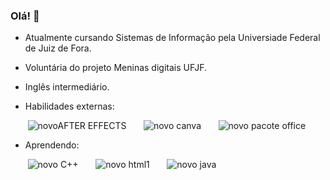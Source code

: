 ### Olá! 👋

- Atualmente cursando Sistemas de Informação pela Universiade Federal de Juiz de Fora.
- Voluntária do projeto Meninas digitais UFJF.
- Inglês intermediário.

- Habilidades externas:

‎ ‎ ‎ ‎ ‎ ‎ ‎ ![novoAFTER EFFECTS](https://github.com/luizacaldeira/luizacaldeira/assets/143027265/7099f075-1a9a-4cc0-a4ce-412fe31210c4)‎ ‎ ‎ ‎ ‎ ‎ ‎ ![novo canva](https://github.com/luizacaldeira/luizacaldeira/assets/143027265/5963f7ac-eae4-439c-8564-7a1a68d8c024)‎ ‎ ‎ ‎ ‎ ‎ ‎ ![novo pacote office](https://github.com/luizacaldeira/luizacaldeira/assets/143027265/81e12f35-f600-48f8-a4c6-3a3ab32daa77)




- Aprendendo:

‎ ‎ ‎ ‎ ‎ ‎ ‎ ![novo C++](https://github.com/luizacaldeira/luizacaldeira/assets/143027265/3317a88a-f1b7-463c-8769-026f5911f7e5)‎ ‎ ‎ ‎ ‎ ‎ ‎ ![novo html1](https://github.com/luizacaldeira/luizacaldeira/assets/143027265/0606fa79-1dec-4e42-a1a0-10db4890b659)‎ ‎ ‎ ‎ ‎ ‎ ‎ ![novo java](https://github.com/luizacaldeira/luizacaldeira/assets/143027265/209662ab-ea9d-407e-9dd2-cc407b1b0a1d)




